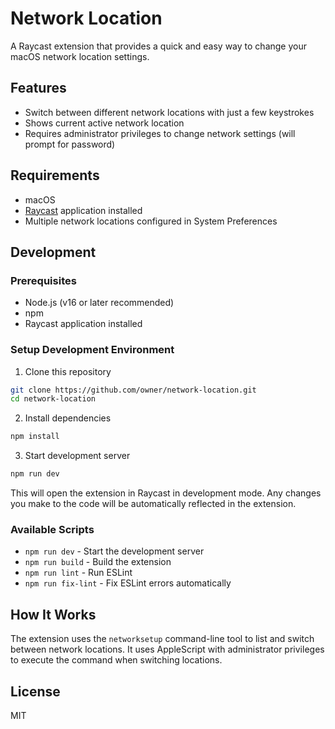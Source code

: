 # Network Location

A Raycast extension that provides a quick and easy way to change your macOS network location settings.

## Features

- Switch between different network locations with just a few keystrokes
- Shows current active network location
- Requires administrator privileges to change network settings (will prompt for password)

## Requirements

- macOS
- [Raycast](https://raycast.com/) application installed
- Multiple network locations configured in System Preferences

## Development

### Prerequisites

- Node.js (v16 or later recommended)
- npm
- Raycast application installed

### Setup Development Environment

1. Clone this repository
```bash
git clone https://github.com/owner/network-location.git
cd network-location
```

2. Install dependencies
```bash
npm install
```

3. Start development server
```bash
npm run dev
```

This will open the extension in Raycast in development mode. Any changes you make to the code will be automatically reflected in the extension.

### Available Scripts

- `npm run dev` - Start the development server
- `npm run build` - Build the extension
- `npm run lint` - Run ESLint
- `npm run fix-lint` - Fix ESLint errors automatically

## How It Works

The extension uses the `networksetup` command-line tool to list and switch between network locations. It uses AppleScript with administrator privileges to execute the command when switching locations.

## License

MIT